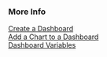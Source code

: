 ### More Info

[Create a Dashboard](https://docs.wavefront.com/ui_dashboards.html#create-a-dashboard)<br>
[Add a Chart to a Dashboard](http://docs.wavefront.com/ui_dashboards.html#add-a-chart-to-a-dashboard)<br>
[Dashboard Variables](https://docs.wavefront.com/dashboards_variables.html)

